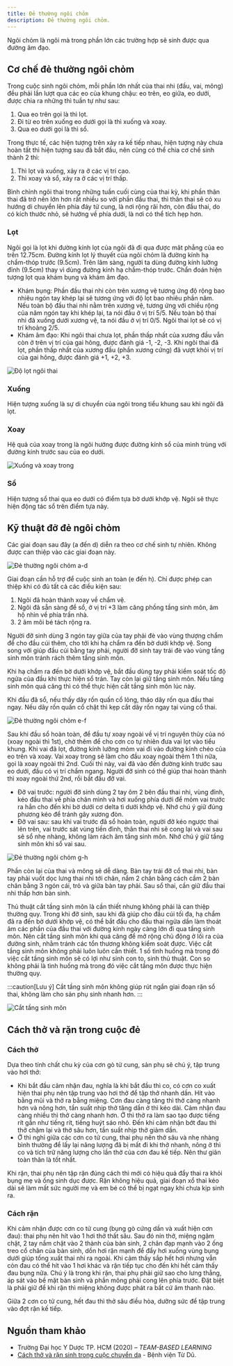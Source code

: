 ```yaml
---
title: Đẻ thường ngôi chỏm
description: Đẻ thường ngôi chỏm.
---
```


Ngôi chỏm là ngôi mà trong phần lớn các trường hợp sẽ sinh được qua đường âm đạo.

## Cơ chế đẻ thường ngôi chỏm

Trong cuộc sinh ngôi chỏm, mỗi phần lớn nhất của thai nhi (đầu, vai, mông) đều phải lần lượt qua các eo của
khung chậu: eo trên, eo giữa, eo dưới, được chia ra những thì tuần tự như sau:

1. Qua eo trên gọi là thì lọt.
2. Đi từ eo trên xuống eo dưới gọi là thì xuống và xoay.
3. Qua eo dưới gọi là thì sổ.

Trong thực tế, các hiện tượng trên xảy ra kế tiếp nhau, hiện tượng này chưa hoàn tất thì hiện tượng sau đã bắt đầu, nên cũng có thể chia cơ chế sinh thành 2 thì:

1. Thì lọt và xuống, xảy ra ở các vị trí cao.
2. Thì xoay và sổ, xảy ra ở các vị trí thấp.

Bình chỉnh ngôi thai trong những tuần cuối cùng của thai kỳ, khi phần thân thai đã trở nên lớn hơn rất nhiều so với phần đầu thai, thì thân thai sẽ có xu hướng di chuyển lên phía đáy tử cung, là nơi rộng rãi hơn, còn đầu thai, do có kích thước nhỏ, sẽ hướng về phía dưới, là nơi có thể tích hẹp hơn.

### Lọt

Ngôi gọi là lọt khi đường kính lọt của ngôi đã đi qua được măt phẳng của eo trên 12.75cm. Đường kính lọt lý thuyết của ngôi chỏm là đường kính hạ chẩm-thóp trước (9.5cm). Trên lâm sàng, người ta dùng đường kính lưỡng đỉnh (9.5cm) thay vì dùng đường kính hạ chẩm-thóp trước. Chẩn đoán hiện tượng lọt qua khám bụng và khám âm đạo.

- Khám bụng: Phần đầu thai nhi còn trên xương vệ tương ứng độ rộng bao nhiêu ngón tay khép lại sẽ tương ứng với độ lọt bao nhiêu phần năm. Nếu toàn bộ đầu thai nhi nằm trên xương vệ, tương ứng với chiều rộng của năm ngón tay khi khép lại, ta nói đầu ở vị trí 5/5. Nếu toàn bộ thai nhi đã xuống dưới xương vệ, ta nói đầu ở vị trí 0/5. Ngôi thai lọt sẽ có vị trí khoảng 2/5.
- Khám âm đạo: Khi ngôi thai chưa lọt, phần thấp nhất của xương đầu vẫn còn ở trên vị trí của gai hông, được đánh giá -1, -2, -3. Khi ngôi thai đã lọt, phần thấp nhất của xương đầu (phần xương cứng) đã vượt khỏi vị trí của gai hông, được đánh giá +1, +2, +3.

![Độ lọt ngôi thai](../../../../assets/san-khoa/de-thuong-ngoi-chom/do-lot-ngoi-thai.png)

### Xuống

Hiện tượng xuống là sự di chuyển của ngôi trong tiểu khung sau khi ngôi đã lọt.

### Xoay

Hệ quả của xoay trong là ngôi hướng được đường kính sổ của mình trùng với đường kính trước sau của eo dưới.

![Xuống và xoay trong](../../../../assets/san-khoa/de-thuong-ngoi-chom/xuong-va-xoay-trong.png)

### Sổ

Hiện tượng sổ thai qua eo dưới có điểm tựa bờ dưới khớp vệ. Ngôi sẽ thực hiện động tác sổ trên điểm tựa này.

## Kỹ thuật đỡ đẻ ngôi chỏm

Các giai đoạn sau đây (a đến d) diễn ra theo cơ chế sinh tự nhiên. Không được can thiệp vào các giai đoạn này.

![Đẻ thường ngôi chỏm a-d](../../../../assets/san-khoa/de-thuong-ngoi-chom/de-thuong-noi-chom-a-d.png)

Giai đoạn cần hỗ trợ để cuộc sinh an toàn (e đến h). Chỉ được phép can thiệp khi có đủ tất cả các điều kiện sau:

1. Ngôi đã hoàn thành xoay về chẩm vệ.
2. Ngôi đã sẵn sàng để sổ, ở vị trí +3 làm căng phồng tầng sinh môn, âm hộ nhìn về phía trần nhà.
3. 2 âm môi bé tách rộng ra.

Người đỡ sinh dùng 3 ngón tay giữa của tay phải đè vào vùng thượng chẩm để cho đầu cúi thêm, cho tới khi hạ chẩm ra đến bờ dưới khớp vệ. Song song với giúp đầu cúi bằng tay phải, người đỡ sinh tay trái đè vào vùng tầng sinh môn tránh rách thêm tầng sinh môn.

Khi hạ chẩm ra đến bờ dưới khớp vệ, bắt đầu dùng tay phải kiểm soát tốc độ ngửa của đầu khi thực hiện sổ trán. Tay còn lại giữ tầng sinh môn. Nếu tầng sinh môn quá căng thì có thể thực hiện cắt tầng sinh môn lúc này.

Khi đầu đã sổ, nếu thấy dây rốn quấn cổ lỏng, tháo dây rốn qua đầu thai ngay. Nếu dây rốn quấn cổ chặt thì kẹp cắt dây rốn ngay tại vùng cổ thai.

![Đẻ thường ngôi chỏm e-f](../../../../assets/san-khoa/de-thuong-ngoi-chom/de-thuong-noi-chom-e-f.png)

Sau khi đầu sổ hoàn toàn, để đầu tự xoay ngoài về vị trí nguyên thủy của nó (xoay ngoài thì 1st), chờ thêm để cho cơn co tự nhiên đưa vai lọt vào tiểu khung. Khi vai đã lọt, đường kính lưỡng mỏm vai đi vào đường kính chéo của eo trên và xoay. Vai xoay trong sẽ làm cho đầu xoay ngoài thêm 1 thì nữa, gọi là xoay ngoài thì 2nd. Cuối thì này, vai đã vào đến đường kính trước sau eo dưới, đầu có vị trí chẩm ngang. Người đỡ sinh có thể giúp thai hoàn thành thì xoay ngoài thứ 2nd, rồi bắt đầu đỡ vai.

- Đỡ vai trước: người đỡ sinh dùng 2 tay ôm 2 bên đầu thai nhi, vùng đỉnh, kéo đầu thai về phía chân mình và hơi xuống phía dưới để mỏm vai trước ra hẳn cho đến khi bờ dưới cơ delta tì dưới khớp vệ. Nhớ chú ý giữ đúng phương kéo để tránh gãy xương đòn.
- Đỡ vai sau: sau khi vai trước đã sổ hoàn toàn, người đỡ kéo ngược thai lên trên, vai trước sát vùng tiền đình, thân thai nhi sẽ cong lại và vai sau sẽ sổ nhẹ nhàng, không làm rách âm tầng sinh môn. Nhớ chú ý giữ tầng sinh môn khi sổ vai sau.

![Đẻ thường ngôi chỏm g-h](../../../../assets/san-khoa/de-thuong-ngoi-chom/de-thuong-noi-chom-g-h.png)

Phần còn lại của thai và mông sẽ dễ dàng. Bàn tay trái đỡ cổ thai nhi, bàn tay phải vuốt dọc lưng thai
nhi tới chân, nắm 2 chân bằng cách cầm 2 bàn chân bằng 3 ngón cái, trỏ và giữa bàn tay phải. Sau sổ thai, cần giữ đầu thai nhi thấp hơn bàn sinh.

Thủ thuật cắt tầng sinh môn là cần thiết nhưng không phải là can thiệp thường quy. Trong khi đỡ sinh, sau khi đã giúp cho đầu cúi tối đa, hạ chẩm đã ra đến bờ dưới khớp vệ, có thể bắt đầu cho đầu thai ngửa dần làm thoát âm các phần của đầu thai với đường kính ngày càng lớn đi qua tầng sinh môn. Nên cắt tầng sinh môn khi quá căng để mở rộng chủ động ở lối ra của đường sinh, nhằm tránh các tổn thương không kiểm soát được.
Việc cắt tầng sinh môn không phải luôn luôn cần thiết. 1 số tình huống mà trong đó việc cắt tầng sinh môn sẽ có lợi như sinh con to, sinh thủ thuật. Con so không phải là tình huống mà trong đó việc cắt tầng môn được thực hiện thường quy.

:::caution[Lưu ý]
Cắt tầng sinh môn không giúp rút ngắn giai đoạn rặn sổ thai, không làm cho sản phụ sinh nhanh hơn.
:::

![Cắt tầng sinh môn](../../../../assets/san-khoa/de-thuong-ngoi-chom/cat-tang-sinh-mon.png)

## Cách thở và rặn trong cuộc đẻ

### Cách thở

Dựa theo tính chất chu kỳ của cơn gò tử cung, sản phụ sẽ chú ý, tập trung vào hơi thở:

- Khi bắt đầu cảm nhận đau, nghĩa là khi bắt đầu thì co, có cơn co xuất hiện thai phụ nên tập trung vào hơi thở để tập thở nhanh dần. Hít vào bằng mũi và thở ra bằng miệng. Cơn đau càng tăng thì thở càng nhanh hơn và nông hơn, tần suất nhịp thở tăng dần ở thì kéo dài. Cảm nhận đau càng nhiều thì thở càng nhanh hơn. Ở thì thở ra làm sao tạo được tiếng rít gần như tiếng rít, tiếng huýt sáo nhỏ. Đến khi cảm nhận bớt đau thì thở chậm lại và thở sâu hơn, tần suất nhịp thở giảm dần.
- Ở thì nghỉ giữa các cơn co tử cung, thai phụ nên thở sâu và nhẹ nhàng bình thường để lấy lại năng lượng đã bị mất đi khi thở nhanh, nông ở thì co và tích trữ năng lượng cho lần thở của cơn đau kế tiếp. Nên thư giãn toàn thân là tốt nhất.

Khi rặn, thai phụ nên tập rặn đúng cách thì mới có hiệu quả đẩy thai ra khỏi bụng mẹ và ống sinh dục được. Rặn không hiệu quả, giai đoạn xổ thai kéo dài sẽ làm mất sức người mẹ và em bé có thể bị ngạt ngay khi chưa kịp sinh ra.

### Cách rặn

Khi cảm nhận được cơn co tử cung (bụng gò cứng dần và xuất hiện cơn đau): thai phụ nên hít vào 1 hơi thở thất sâu. Sau đó nín thở, miệng ngậm chặt, 2 tay nắm chặt vào 2 thành của bàn sinh, 2 chân đạp mạnh vào 2 ống treo cổ chân của bàn sinh, dồn hơi rặn mạnh để đẩy hơi xuống vùng bụng dưới giúp tống xuất thai nhi ra ngoài. Khi cảm thấy sắp hết hơi nhưng vẫn còn đau có thể hít vào 1 hơi khác và rặn tiếp tục cho đến khi hết cảm thấy đau bụng nữa. Chú ý là trong khi rặn, thai phụ phải giữ sao cho lưng thẳng, áp sát vào bề mặt bàn sinh và phần mông phải cong lên phía trước. Đặt biệt là phải giữ để khi rặn thì miệng không được phát ra bất cứ âm thanh nào.

Giữa 2 cơn co tử cung, hết đau thì thở sâu điều hòa, dưỡng sức để tập trung vào đợt rặn kế tiếp.

## Nguồn tham khảo

- Trường Đại học Y Dược TP. HCM (2020) – _TEAM-BASED LEARNING_
- [Cách thở và rặn sinh trong cuộc chuyển dạ](https://tudu.com.vn/vn/y-hoc-thuong-thuc/suc-khoe-phu-nu/lam-me-an-toan/cham-soc-ba-me-mang-thai/cach-tho-va-ran-sinh-trong-cuoc-chuyen-da/) - Bệnh viện Từ Dũ.

